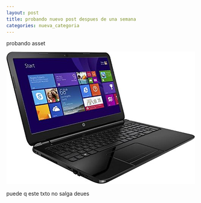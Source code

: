 ```yaml
---
layout: post
title: probando nuevo post despues de una semana
categories: nueva_categoria
---
```

probando asset

![por si no sale la foto](/img/uploads/417f8yit6al.jpg)

puede q este txto no salga deues
